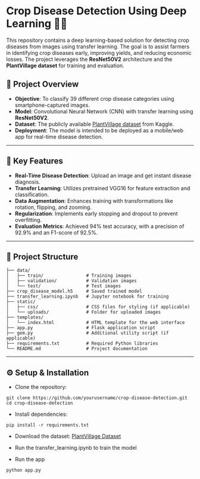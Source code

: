 # Crop Disease Detection Using Deep Learning 🌱🧪

This repository contains a deep learning-based solution for detecting crop diseases from images using transfer learning. The goal is to assist farmers in identifying crop diseases early, improving yields, and reducing economic losses. The project leverages the **ResNet50V2** architecture and the **PlantVillage dataset** for training and evaluation.


## 🌟 **Project Overview**
- **Objective**: To classify 39 different crop disease categories using smartphone-captured images.
- **Model**: Convolutional Neural Network (CNN) with transfer learning using **ResNet50V2**.
- **Dataset**: The publicly available [PlantVillage dataset](https://www.kaggle.com/emmarex/plantdisease) from Kaggle.
- **Deployment**: The model is intended to be deployed as a mobile/web app for real-time disease detection.

---

## 🚀 **Key Features**
- **Real-Time Disease Detection**: Upload an image and get instant disease diagnosis.
- **Transfer Learning**: Utilizes pretrained VGG16 for feature extraction and classification.
- **Data Augmentation**: Enhances training with transformations like rotation, flipping, and zooming.
- **Regularization**: Implements early stopping and dropout to prevent overfitting.
- **Evaluation Metrics**: Achieved 94% test accuracy, with a precision of 92.9% and an F1-score of 92.5%.

---

## 📂 **Project Structure**
```plaintext
├── data/
│   ├── train/                # Training images
│   ├── validation/           # Validation images
│   └── test/                 # Test images
├── crop_disease_model.h5     # Saved trained model
├── transfer_learning.ipynb   # Jupyter notebook for training
├── static/
│   ├── css/                  # CSS files for styling (if applicable)
│   └── uploads/              # Folder for uploaded images
├── templates/
│   └── index.html            # HTML template for the web interface
├── app.py                    # Flask application script
├── gem.py                    # Additional utility script (if applicable)
├── requirements.txt          # Required Python libraries
└── README.md                 # Project documentation
```
---

## ⚙️ **Setup & Installation**
- Clone the repository:
```plaintext
git clone https://github.com/yourusername/crop-disease-detection.git
cd crop-disease-detection
```
- Install dependencies:

```plaintext
pip install -r requirements.txt
```
- Download the dataset:
[PlantVillage Dataset](https://data.mendeley.com/datasets/tywbtsjrjv/1)

- Run the transfer_learning.ipynb to train the model
- Run the app
```plaintext
python app.py
```

